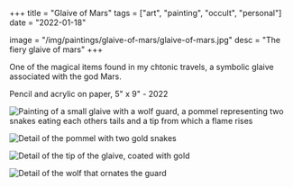 +++
title = "Glaive of Mars"
tags = ["art", "painting", "occult", "personal"]
date = "2022-01-18"

image = "/img/paintings/glaive-of-mars/glaive-of-mars.jpg"
desc = "The fiery glaive of mars"
+++

One of the magical items found in my chtonic travels, a symbolic glaive associated with the god Mars.

Pencil and acrylic on paper, 5" x 9" - 2022

![Painting of a small glaive with a wolf guard, a pommel representing two snakes eating each others tails and a tip from which a flame rises](/img/paintings/glaive-of-mars/glaive-of-mars.jpg "Painting of a small glaive with a wolf guard, a pommel representing two snakes eating each others tails and a tip from which a flame rises")

![Detail of the pommel with two gold snakes](/img/paintings/glaive-of-mars/DSC01037.jpg "Detail of the pommel with two gold snakes")

![Detail of the tip of the glaive, coated with gold](/img/paintings/glaive-of-mars/DSC01038.jpg "Detail of the tip of the glaive, coated with gold")

![Detail of the wolf that ornates the guard](/img/paintings/glaive-of-mars/DSC01039.jpg "Detail of the wolf that ornates the guard")
